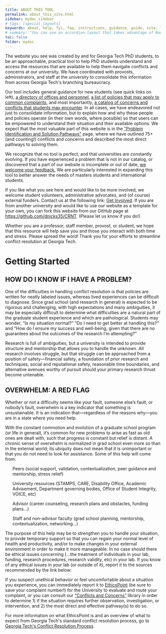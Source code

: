 ```yaml
---
title: ABOUT THIS TOOL
permalink: about_this_site.html
sidebar: mydoc_sidebar
# tags: [special_layouts]
keywords: about, help, fyi, faq, instructions, guidance, guide, site, landing page
# summary: "You can use an accordion-layout that takes advantage of Bootstrap styling. This is useful for an FAQ page."
toc: false
folder: mydoc
---
```


<p>The website you see was created by and for Georgia Tech PhD students, to be an approachable, practical tool to help PhD students understand and access the resources that are available to help them navigate conflicts and concerns at our university. We have coordinated with provosts, administrators, and staff at the university to consolidate this information from across Georgia Tech's branching bureaucracy.</p> 

<p>Our tool includes general guidance for new students (see quick links on left), <A href="https://www.derek-nichols.com/CRNT/directory.html">a directory of offices and personnel</A>, <A href="https://www.derek-nichols.com/CRNT/policies.html">a list of policies that may apply to common complaints</A>, and most importantly, <A href="https://www.derek-nichols.com/CRNT/problem-identification.html">a catalog of concerns and conflicts that students may encounter</A>. In all cases, we have endeavored not just to consolidate information, but to explain how and why these people and policies operate (in their own words, where possible) so that users can be empowered to understand their situation and their available options. We expect that the most valuable part of this website is in the <A href="https://www.derek-nichols.com/CRNT/problem-identification.html">"Problem Identification and Solution Pathways"</A> page, where we have outlined 75+ (and counting!) conflicts and concerns and described the most direct pathways to solving them.</p>

<p>We recognize that no tool is perfect, and that universities are constantly evolving. If you have experienced a problem that is not in our catalog, or discovered that a part of our website is incomplete or out of date, <A href="https://www.derek-nichols.com/CRNT/feedback">we welcome your feedback.</A> We are particularly interested in expanding this tool to better answer the needs of masters students and international students.</p>

<p>If you like what you see here and would like to be more involved, we welcome student volunteers, administrative advocates, and (of course) external funders. Contact us at the following link: <A href="https://memhc.me.gatech.edu/ourteam/">Get Involved</A>. If you are from another university and would like to use our website as a template for your own, you can fork this website from our GitHub page at <A href="https://github.com/dnicks35/CRNT">https://github.com/dnicks35/CRNT</A>. (Please let us know if you do!)</p>

<p> </p>
<p>Whether you are a professor, staff member, provost, or student, we hope that this resource will help save you and those you interact with both time and stress. Please spread the word! Thank you for your efforts to streamline conflict resolution at Georgia Tech. </p>

<h1>Getting Started</h1>

<h2>HOW DO I KNOW IF I HAVE A PROBLEM?</h2>
<p> One of the difficulties in handling conflict resolution is that policies are written for neatly labeled issues, whereas lived experiences can be difficult to diagnose. Since grad school (and research in general) is expected to be rigorous and challenging, with high expectations and many ambiguities, it may be especially difficult to determine what difficulties are a natural part of the graduate student experience and which are pathological. Students may wonder, “Is my situation normal?” “Do I need to get better at handling this?” and “How do I ensure my success and well-being, given that there are no guarantees about the outcomes of the research I’m attempting?”</p>
<p> Research is full of ambiguities, but a university is intended to provide structure and mentorship that allows you to handle the unknown. All research involves struggle, but that struggle can be approached from a position of safety—financial safety, a foundation of prior research and techniques, social and reputational safety, reasonable time boundaries, and alternative avenues worthy of pursuit should your primary research thrust become untenable.</p>

<h2>OVERWHELM: A RED FLAG</h2>
<p>Whether or not a difficulty seems like your fault, someone else’s fault, or nobody’s fault, overwhelm is a key indicator that something is unsustainable. It is an indication that—regardless of the reasons why—you are in a state where you need help.</p>
<p>With the constant commotion and evolution of a graduate school program (or life in general), it’s common for new problems to arise as fast as old ones are dealt with, such that progress is constant but relief is distant. A chronic sense of overwhelm is normalized in grad school even more so than in the external world; its ubiquity does not mean that it is unimportant or that you do not need to look for assistance. Some of this help will come from:</p>
<ul>Peers (social support, validation, contextualization, peer guidance and mentorship, stress relief)</ul>
<ul>University resources (STAMPS, CARE, Disability Office, Academic Advisement, Department governing bodies, Office of Student Integrity, VOICE, etc)</ul>
<ul>Advisor (career counseling, research plans and obstacles, funding plans…)</ul>
<ul>Staff and non-advisor faculty (grad school planning, mentorship, contextualization, networking…)</ul>
<p>The purpose of this help may be to strengthen you to handle your situation, to provide temporary support so that you can regain your normal level of health and productivity, and/or to make changes in your external environment in order to make it more manageable.
In no case should there be ethical issues concerning (…the treatment of individuals in your lab, funding, research procedures, research validity, etc) in your lab. If you know of any ethical issues in your lab (or outside of it), report it to the sources recommended by the link below: </p>
<p>If you suspect unethical behavior or feel uncomfortable about a situation you experience, you can immediately report it to <A href="https://secure.ethicspoint.com/domain/media/en/gui/7508/index.html">EthicsPoint</A> (be sure to save your complaint number!) for the University to evaluate and route your complaint, or you can consult our <A href="https://www.derek-nichols.com/CRNT/problem-identification.html">“Conflicts and Concerns”</A> library in order to determine 1) if the situation requires further observation, investigation, or intervention, and 2) the most direct and effective pathway(s) to do so. 
 </p>

 <p>For more information on what EthicsPoint is and an overview of what to expect from Georgia Tech's standard conflict resolution process, go to <A href="https://www.derek-nichols.com/CRNT/resolution_process.html">Georgia Tech's Conflict Resolution Process</A>.</p>